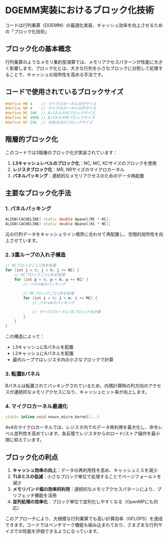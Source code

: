 # DGEMM実装におけるブロック化技術

コードは行列乗算（DGEMM）の最適化実装、キャッシュ効率を向上させるための「ブロック化技術」

## ブロック化の基本概念

行列乗算のようなメモリ集約型演算では、メモリアクセスパターンが性能に大きく影響します。ブロック化とは、大きな行列を小さなブロックに分割して処理することで、キャッシュの局所性を高める手法です。

## コードで使用されているブロックサイズ

```cpp
#define MR 4    // マイクロカーネルの行サイズ
#define NR 4    // マイクロカーネルの列サイズ
#define MC 240  // Aパネルの行ブロックサイズ
#define NC 4096 // Bパネルの列ブロックサイズ
#define KC 256  // 共有次元のブロックサイズ
```

## 階層的ブロック化

このコードでは3階層のブロック化が実装されています：

1. **L3キャッシュレベルのブロック化**：NC, MC, KCサイズのブロックを使用
2. **レジスタブロック化**：MR, NRサイズのマイクロカーネル
3. **パネルパッキング**：連続的なメモリアクセスのためのデータ再配置

## 主要なブロック化手法

### 1. パネルパッキング

```cpp
ALIGN(CACHELINE) static double Apanel[MC * KC];
ALIGN(CACHELINE) static double Bpanel[KC * NC];
```

元の行列データをキャッシュライン境界に合わせて再配置し、空間的局所性を向上させています。

### 2. 3重ループの入れ子構造

```cpp
// NCブロックごとにNを処理
for (int j = 0; j < n; j += NC) {
    // KCブロックごとにKを処理
    for (int p = 0; p < k; p += KC) {
        // パネルBのパッキング

        // MCブロックごとにMを処理
        for (int i = 0; i < m; i += MC) {
            // パネルAのパッキング
            
            // マイクロカーネルでCブロックを計算
        }
    }
}
```

この構造によって：
- L3キャッシュにBパネルを配置
- L2キャッシュにAパネルを配置
- 最内ループではレジスタ内の小さなブロックで計算

### 3. 転置Bパネル

Bパネルは転置されてパッキングされているため、内積計算時の列方向のアクセスが連続的なメモリアクセスになり、キャッシュヒット率が向上します。

### 4. マイクロカーネル最適化

```cpp
static inline void noavx_micro_kernel(...)
```

4x4のマイクロカーネルでは、レジスタ内でのデータ再利用を最大化し、命令レベル並列性を高めています。各反復でレジスタからのロード/ストア操作を最小限に抑えています。

## ブロック化の利点

1. **キャッシュ効率の向上**：データの再利用性を高め、キャッシュミスを減少
2. **TLBミスの低減**：小さなブロック単位で処理することでページフォールトを減少
3. **メモリバンド幅の効率的利用**：連続的なメモリアクセスパターンにより、プリフェッチ機能を活用
4. **並列処理の効率化**：ブロック単位で並列化しやすくなる（OpenMPにも対応）

このアプローチにより、大規模な行列乗算でも高い計算効率（GFLOPS）を達成できます。コードではベンチマーク機能も組み込まれており、さまざまな行列サイズでの性能を評価できるようになっています。
